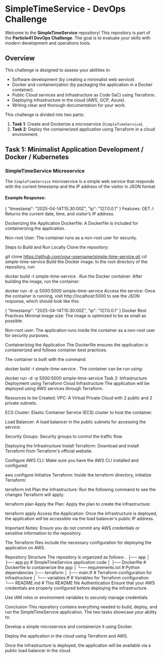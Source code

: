 # SimpleTimeService - DevOps Challenge

Welcome to the **SimpleTimeService** repository! This repository is part of the **Particle41 DevOps Challenge**. The goal is to evaluate your skills with modern development and operations tools.

## Overview

This challenge is designed to assess your abilities in:

- Software development (by creating a minimalist web service).
- Docker and containerization (by packaging the application in a Docker container).
- Public Cloud services and Infrastructure as Code (IaC) using Terraform.
- Deploying infrastructure in the cloud (AWS, GCP, Azure).
- Writing clear and thorough documentation for your work.

This challenge is divided into two parts:

1. **Task 1**: Create and Dockerize a microservice (`SimpleTimeService`).
2. **Task 2**: Deploy the containerized application using Terraform in a cloud environment.

## Task 1: Minimalist Application Development / Docker / Kubernetes

### SimpleTimeService Microservice

The `SimpleTimeService` microservice is a simple web service that responds with the current timestamp and the IP address of the visitor in JSON format.

#### Example Response:
{
  "timestamp": "2025-04-14T15:30:00Z",
  "ip": "127.0.0.1"
}
Features:
GET /: Returns the current date, time, and visitor’s IP address.

Dockerizing the Application
Dockerfile: A Dockerfile is included for containerizing the application.

Non-root User: The container runs as a non-root user for security.

Steps to Build and Run Locally
Clone the repository:


git clone https://github.com/your-username/simple-time-service.git
cd simple-time-service
Build the Docker image: In the root directory of the repository, run:


docker build -t simple-time-service .
Run the Docker container: After building the image, run the container:


docker run -d -p 5000:5000 simple-time-service
Access the service: Once the container is running, visit http://localhost:5000 to see the JSON response, which should look like this:

{
  "timestamp": "2025-04-14T15:30:00Z",
  "ip": "127.0.0.1"
}
Docker Best Practices
Minimal image size: The image is optimized to be as small as possible.

Non-root user: The application runs inside the container as a non-root user for security purposes.

Containerizing the Application
The Dockerfile ensures the application is containerized and follows container best practices.

The container is built with the command:


docker build -t simple-time-service .
The container can be run using:


docker run -d -p 5000:5000 simple-time-service
Task 2: Infrastructure Deployment using Terraform
Cloud Infrastructure
The application will be deployed using AWS services through Terraform.

Resources to be Created:
VPC: A Virtual Private Cloud with 2 public and 2 private subnets.

ECS Cluster: Elastic Container Service (ECS) cluster to host the container.

Load Balancer: A load balancer in the public subnets for accessing the service.

Security Groups: Security groups to control the traffic flow.

Deploying the Infrastructure
Install Terraform: Download and install Terraform from Terraform's official website.

Configure AWS CLI: Make sure you have the AWS CLI installed and configured:

aws configure
Initialize Terraform: Inside the terraform directory, initialize Terraform:

terraform init
Plan the Infrastructure: Run the following command to see the changes Terraform will apply:

terraform plan
Apply the Plan: Apply the plan to create the infrastructure:

terraform apply
Access the Application: Once the infrastructure is deployed, the application will be accessible via the load balancer's public IP address.

Important Notes:
Ensure you do not commit any AWS credentials or sensitive information to the repository.

The Terraform files include the necessary configuration for deploying the application on AWS.

Repository Structure
The repository is organized as follows:
.
├── app
│   ├── app.py          # SimpleTimeService application code
│   ├── Dockerfile      # Dockerfile to containerize the app
│   └── requirements.txt # Python dependencies
├── terraform
│   ├── main.tf         # Terraform configuration for infrastructure
│   └── variables.tf    # Variables for Terraform configuration
└── README.md           # This README file
Authentication
Ensure that your AWS credentials are properly configured before deploying the infrastructure.

Use IAM roles or environment variables to securely manage credentials.

Conclusion
This repository contains everything needed to build, deploy, and run the SimpleTimeService application. The two tasks showcase your ability to:

Develop a simple microservice and containerize it using Docker.

Deploy the application in the cloud using Terraform and AWS.

Once the infrastructure is deployed, the application will be available via a public load balancer in the cloud.
